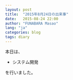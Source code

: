 ```yaml
---
layout: post
title:  "2015年8月24日の出来事"
date:   2015-08-24 22:00
author: "FUNABARA Masao"
lang: "ja"
categories: blog
tags: diary
---
```


本日は、

* システム開発

を行いました。
